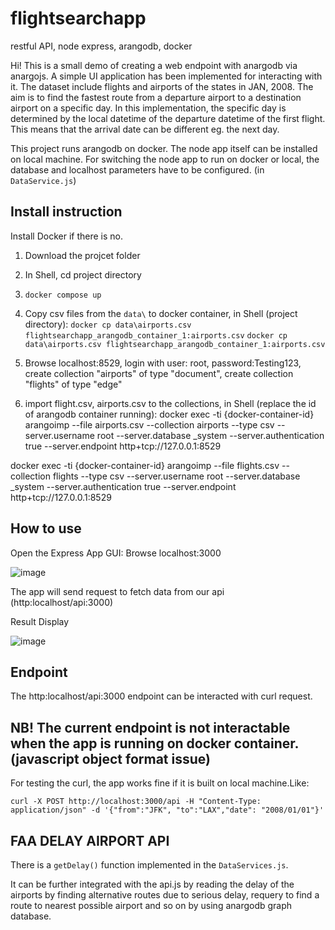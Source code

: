 # flightsearchapp
restful API, node express, arangodb, docker

Hi! This is a small demo of creating a web endpoint with anargodb via anargojs.
A simple UI application has been implemented for interacting with it.
The dataset include flights and airports of the states in JAN, 2008.
The aim is to find the fastest route from a departure airport to a destination airport on a specific day.
In this implementation, the specific day is determined by the local datetime of the departure datetime of the first flight.
This means that the arrival date can be different eg. the next day.

This project runs arangodb on docker. The node app itself can be installed on local machine.
For switching the node app to run on docker or local, the database and localhost parameters have to be configured. (in ```DataService.js```)

## Install instruction

Install Docker if there is no.

1. Download the projcet folder
2. In Shell, cd project directory
3. ```docker compose up```

2. Copy csv files from the ```data\``` to docker container, in Shell (project directory):
```docker cp data\airports.csv flightsearchapp_arangodb_container_1:airports.csv```
```docker cp data\airports.csv flightsearchapp_arangodb_container_1:airports.csv```

3. Browse localhost:8529, login with user: root, password:Testing123, create collection "airports" of type "document", create collection "flights" of type "edge"

4. import flight.csv, airports.csv to the collections, in Shell (replace the id of arangodb container running):
docker exec -ti {docker-container-id} arangoimp --file airports.csv --collection airports --type csv --server.username root --server.database _system --server.authentication true --server.endpoint http+tcp://127.0.0.1:8529

docker exec -ti {docker-container-id} arangoimp --file flights.csv --collection flights --type csv --server.username root --server.database _system --server.authentication true --server.endpoint http+tcp://127.0.0.1:8529

## How to use

Open the Express App GUI: Browse localhost:3000

![image](https://user-images.githubusercontent.com/9390194/124403503-7923ce80-dd3f-11eb-9795-d5c921412aaf.png)

The app will send request to fetch data from our api (http:localhost/api:3000)

Result Display

![image](https://user-images.githubusercontent.com/9390194/124403572-cacc5900-dd3f-11eb-90c2-5efe373b55a7.png)


## Endpoint

The http:localhost/api:3000 endpoint can be interacted with curl request.

## NB! The current endpoint is not interactable when the app is running on docker container.(javascript object format issue)

For testing the curl, the app works fine if it is built on local machine.Like:
```
curl -X POST http://localhost:3000/api -H "Content-Type: application/json" -d '{"from":"JFK", "to":"LAX","date": "2008/01/01"}'
```

## FAA DELAY AIRPORT API

There is a ```getDelay()``` function implemented in the ```DataServices.js```.

It can be further integrated with the api.js by reading the delay of the airports by finding alternative routes due to serious delay, requery to find a route to nearest possible airport and so on by using anargodb graph database.

